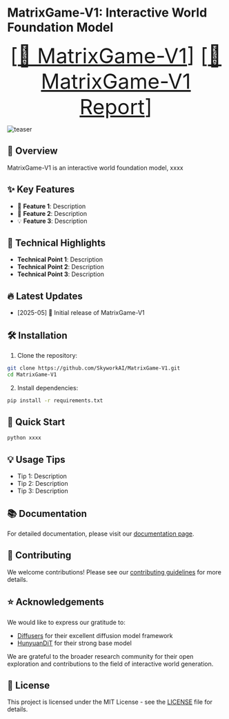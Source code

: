 <!-- markdownlint-disable first-line-h1 -->
<!-- markdownlint-disable html -->
<!-- markdownlint-disable no-duplicate-header -->

# MatrixGame-V1: Interactive World Foundation Model
<font size=7><div align='center' >  [[🤗 MatrixGame-V1](todo)] [[📖 MatrixGame-V1 Report](todo)]  </div></font>


![teaser](xxx.png)

## 📝 Overview
MatrixGame-V1 is an interactive world foundation model, xxxx



## ✨ Key Features

- 🎯 **Feature 1**: Description
- 🚀 **Feature 2**: Description
- 💡 **Feature 3**: Description

## 🔬 Technical Highlights

- **Technical Point 1**: Description
- **Technical Point 2**: Description
- **Technical Point 3**: Description

## 🔥 Latest Updates

* [2025-05] 🎉 Initial release of MatrixGame-V1

## 🛠️ Installation

1. Clone the repository:
```bash
git clone https://github.com/SkyworkAI/MatrixGame-V1.git
cd MatrixGame-V1
```

2. Install dependencies:
```bash
pip install -r requirements.txt
```

## 🚀 Quick Start

```bash
python xxxx
```

## 💡 Usage Tips

- Tip 1: Description
- Tip 2: Description
- Tip 3: Description

## 📚 Documentation

For detailed documentation, please visit our [documentation page](todo).

## 🤝 Contributing

We welcome contributions! Please see our [contributing guidelines](CONTRIBUTING.md) for more details.

## ⭐ Acknowledgements

We would like to express our gratitude to:

- [Diffusers](https://github.com/huggingface/diffusers) for their excellent diffusion model framework
- [HunyuanDiT](https://github.com/Tencent/HunyuanVideo) for their strong base model

We are grateful to the broader research community for their open exploration and contributions to the field of interactive world generation.

## 📄 License

This project is licensed under the MIT License - see the [LICENSE](LICENSE) file for details.
